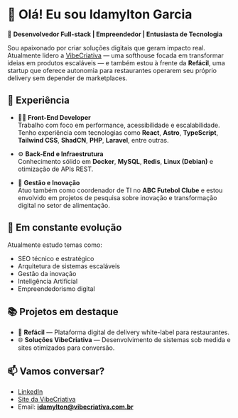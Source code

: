 # 👋 Olá! Eu sou Idamylton Garcia

🎯 **Desenvolvedor Full-stack | Empreendedor | Entusiasta de Tecnologia**

Sou apaixonado por criar soluções digitais que geram impacto real. Atualmente lidero a [VibeCriativa](https://vibecriativa.com) — uma softhouse focada em transformar ideias em produtos escaláveis — e também estou à frente da **Refácil**, uma startup que oferece autonomia para restaurantes operarem seu próprio delivery sem depender de marketplaces.

## 💼 Experiência

- 🧑‍💻 **Front-End Developer**  
  Trabalho com foco em performance, acessibilidade e escalabilidade. Tenho experiência com tecnologias como **React**, **Astro**, **TypeScript**, **Tailwind CSS**, **ShadCN**, **PHP**, **Laravel**, entre outras.

- ⚙️ **Back-End e Infraestrutura**  
  Conhecimento sólido em **Docker**, **MySQL**, **Redis**, **Linux (Debian)** e otimização de APIs REST.

- 🚀 **Gestão e Inovação**  
  Atuo também como coordenador de TI no **ABC Futebol Clube** e estou envolvido em projetos de pesquisa sobre inovação e transformação digital no setor de alimentação.

## 🌱 Em constante evolução

Atualmente estudo temas como:

- SEO técnico e estratégico
- Arquitetura de sistemas escaláveis
- Gestão da inovação
- Inteligência Artificial
- Empreendedorismo digital

## 📚 Projetos em destaque

- 🔧 **Refácil** — Plataforma digital de delivery white-label para restaurantes.
- 🌐 **Soluções VibeCriativa** — Desenvolvimento de sistemas sob medida e sites otimizados para conversão.

## 📫 Vamos conversar?

- [LinkedIn](https://www.linkedin.com/in/idamylton-garcia-940259a9)
- [Site da VibeCriativa](https://vibecriativa.com)
- Email: **idamylton@vibecriativa.com.br**

